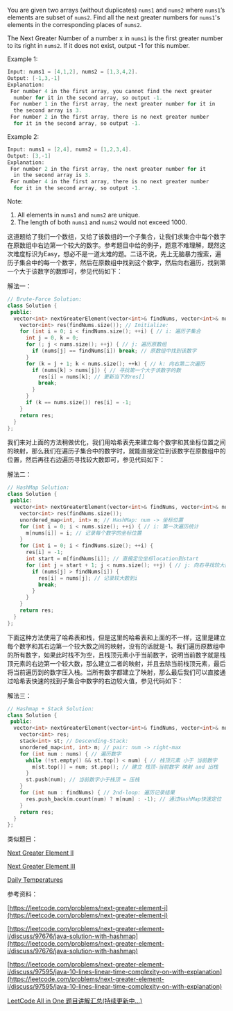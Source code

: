 You are given two arrays (without duplicates) `nums1` and `nums2` where `nums1`’s elements are subset of `nums2`. Find all the next greater numbers for `nums1`'s elements in the corresponding places of `nums2`.

The Next Greater Number of a number x in `nums1` is the first greater number to its right in `nums2`. If it does not exist, output -1 for this number.

Example 1:

```cpp
Input: nums1 = [4,1,2], nums2 = [1,3,4,2].
Output: [-1,3,-1]
Explanation:
 For number 4 in the first array, you cannot find the next greater
  number for it in the second array, so output -1.
 For number 1 in the first array, the next greater number for it in
  the second array is 3.
 For number 2 in the first array, there is no next greater number
  for it in the second array, so output -1.
```

Example 2:

```cpp
Input: nums1 = [2,4], nums2 = [1,2,3,4].
Output: [3,-1]
Explanation:
 For number 2 in the first array, the next greater number for it
  in the second array is 3.
 For number 4 in the first array, there is no next greater number
  for it in the second array, so output -1.
```

Note:

1. All elements in `nums1` and `nums2` are unique.
1. The length of both `nums1` and `nums2` would not exceed 1000.

这道题给了我们一个数组，又给了该数组的一个子集合，让我们求集合中每个数字在原数组中右边第一个较大的数字。参考题目中给的例子，题意不难理解，既然这次难度标识为Easy，想必不是一道太难的题。二话不说，先上无脑暴力搜索，遍历子集合中的每一个数字，然后在原数组中找到这个数字，然后向右遍历，找到第一个大于该数字的数即可，参见代码如下：

解法一：

```cpp
// Brute-Force Solution:
class Solution {
 public:
  vector<int> nextGreaterElement(vector<int>& findNums, vector<int>& nums) {
    vector<int> res(findNums.size()); // Initialize:
    for (int i = 0; i < findNums.size(); ++i) { // i: 遍历子集合
      int j = 0, k = 0;
      for (; j < nums.size(); ++j) { // j: 遍历原数组
        if (nums[j] == findNums[i]) break; // 原数组中找到该数字
      }
      for (k = j + 1; k < nums.size(); ++k) { // k: 向右第二次遍历
        if (nums[k] > nums[j]) { // 寻找第一个大于该数字的数
          res[i] = nums[k]; // 更新当下的res[]
          break;
        }
      }
      if (k == nums.size()) res[i] = -1;
    }
    return res;
  }
};
```

我们来对上面的方法稍做优化，我们用哈希表先来建立每个数字和其坐标位置之间的映射，那么我们在遍历子集合中的数字时，就能直接定位到该数字在原数组中的位置，然后再往右边遍历寻找较大数即可，参见代码如下：

解法二：

```cpp
// HashMap Solution:
class Solution {
 public:
  vector<int> nextGreaterElement(vector<int>& findNums, vector<int>& nums) {
    vector<int> res(findNums.size());
    unordered_map<int, int> m; // HashMap: num -> 坐标位置
    for (int i = 0; i < nums.size(); ++i) { // i: 第一次遍历统计
      m[nums[i]] = i; // 记录每个数字的坐标位置
    }
    for (int i = 0; i < findNums.size(); ++i) {
      res[i] = -1;
      int start = m[findNums[i]]; // 直接定位坐标location到start
      for (int j = start + 1; j < nums.size(); ++j) { // j: 向右寻找较大数
        if (nums[j] > findNums[i]) {
          res[i] = nums[j]; // 记录较大数到i
          break;
        }
      }
    }
    return res;
  }
};
```

下面这种方法使用了哈希表和栈，但是这里的哈希表和上面的不一样，这里是建立每个数字和其右边第一个较大数之间的映射，没有的话就是-1。我们遍历原数组中的所有数字，如果此时栈不为空，且栈顶元素小于当前数字，说明当前数字就是栈顶元素的右边第一个较大数，那么建立二者的映射，并且去除当前栈顶元素，最后将当前遍历到的数字压入栈。当所有数字都建立了映射，那么最后我们可以直接通过哈希表快速的找到子集合中数字的右边较大值，参见代码如下：

解法三：

```cpp
// Hashmap + Stack Solution:
class Solution {
 public:
  vector<int> nextGreaterElement(vector<int>& findNums, vector<int>& nums) {
    vector<int> res;
    stack<int> st; // Descending-Stack:
    unordered_map<int, int> m; // pair: num -> right-max
    for (int num : nums) { // 遍历数字
      while (!st.empty() && st.top() < num) { // 栈顶元素 小于 当前数字
        m[st.top()] = num; st.pop(); // 建立 栈顶-当前数字 映射 and 出栈
      }
      st.push(num); // 当前数字小于栈顶 = 压栈
    }
    for (int num : findNums) { // 2nd-loop: 遍历记录结果
      res.push_back(m.count(num) ? m[num] : -1); // 通过HashMap快速定位
    }
    return res;
  }
};
```

类似题目：

[Next Greater Element II](http://www.cnblogs.com/grandyang/p/6442861.html)

[Next Greater Element III](http://www.cnblogs.com/grandyang/p/6716130.html)

[Daily Temperatures](http://www.cnblogs.com/grandyang/p/8097513.html)

参考资料：

[https://leetcode.com/problems/next-greater-element-i](https://leetcode.com/problems/next-greater-element-i)

[https://leetcode.com/problems/next-greater-element-i/discuss/97676/java-solution-with-hashmap](https://leetcode.com/problems/next-greater-element-i/discuss/97676/java-solution-with-hashmap)

[https://leetcode.com/problems/next-greater-element-i/discuss/97595/java-10-lines-linear-time-complexity-on-with-explanation](https://leetcode.com/problems/next-greater-element-i/discuss/97595/java-10-lines-linear-time-complexity-on-with-explanation)

[LeetCode All in One 题目讲解汇总(持续更新中...)](http://www.cnblogs.com/grandyang/p/4606334.html)
